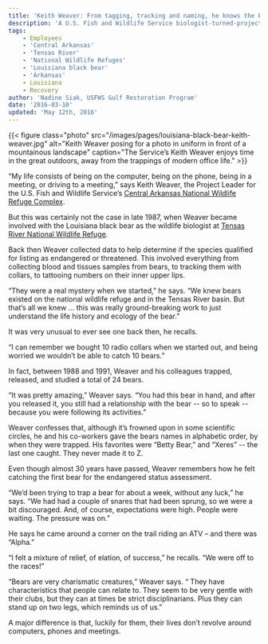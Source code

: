```yaml
---
title: 'Keith Weaver: From tagging, tracking and naming, he knows the bears of the Tensas River basin'
description: 'A U.S. Fish and Wildlife Service biologist-turned-project leader recalls efforts throughout his career to recover the Louisiana black bear.'
tags:
    - Employees
    - 'Central Arkansas'
    - 'Tensas River'
    - 'National Wildlife Refuges'
    - 'Louisiana black bear'
    - 'Arkansas'
    - Louisiana
    - Recovery
author: 'Nadine Siak, USFWS Gulf Restoration Program'
date: '2016-03-10'
updated: 'May 12th, 2016'
---
```


{{< figure class="photo" src="/images/pages/louisiana-black-bear-keith-weaver.jpg" alt="Keith Weaver posing for a photo in uniform in front of a mountainous landscape" caption="The Service’s Keith Weaver enjoys time in the great outdoors, away from the trappings of modern office life." >}}

“My life consists of being on the computer, being on the phone, being in a meeting, or driving to a meeting,” says Keith Weaver, the Project Leader for the U.S. Fish and Wildlife Service’s [Central Arkansas National Wildlife Refuge Complex](http://www.fws.gov/cacheriver/).

But this was certainly not the case in late 1987, when Weaver became involved with the Louisiana black bear as the wildlife biologist at [Tensas River National Wildlife Refuge](http://www.fws.gov/refuge/tensas_river/).

Back then Weaver collected data to help determine if the species qualified for listing as endangered or threatened. This involved everything from collecting blood and tissues samples from bears, to tracking them with collars, to tattooing numbers on their inner upper lips.

“They were a real mystery when we started,” he says. “We knew bears existed on the national wildlife refuge and in the Tensas River basin. But that’s all we knew … this was really ground-breaking work to just understand the life history and ecology of the bear.”

It was very unusual to ever see one back then, he recalls.

“I can remember we bought 10 radio collars when we started out, and being worried we wouldn’t be able to catch 10 bears.”

In fact, between 1988 and 1991, Weaver and his colleagues trapped, released, and studied a total of 24 bears.

“It was pretty amazing,” Weaver says. “You had this bear in hand, and after you released it, you still had a relationship with the bear -- so to speak -- because you were following its activities.”

Weaver confesses that, although it’s frowned upon in some scientific circles, he and his co-workers gave the bears names in alphabetic order, by when they were trapped. His favorites were “Betty Bear,” and “Xeres” -- the last one caught. They never made it to Z.

Even though almost 30 years have passed, Weaver remembers how he felt catching  the first bear for the endangered status assessment.

“We’d been trying to trap a bear for about a week, without any luck,” he says. “We had had a couple of snares that had been sprung, so we were a bit discouraged. And, of course, expectations were high. People were waiting. The pressure was on.”

He says he came around a corner on the trail riding an ATV – and there was “Alpha.”

“I felt a mixture of relief, of elation, of success,” he recalls. “We were off to the races!”

“Bears are very charismatic creatures,” Weaver says. “ They have characteristics that people can relate to. They seem to be very gentle with their clubs, but they can at times be strict disciplinarians. Plus they can stand up on two legs, which reminds us of us.”

A major difference is that, luckily for them, their lives don’t revolve around computers, phones and meetings.
